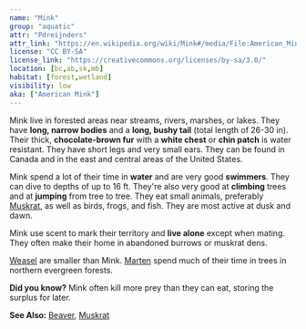 ```yaml
---
name: "Mink"
group: "aquatic"
attr: "Pdreijnders"
attr_link: "https://en.wikipedia.org/wiki/Mink#/media/File:American_Mink.jpg"
license: "CC BY-SA"
license_link: "https://creativecommons.org/licenses/by-sa/3.0/"
location: [bc,ab,sk,mb]
habitat: [forest,wetland]
visibility: low
aka: ["American Mink"]
---
```

Mink live in forested areas near streams, rivers, marshes, or lakes. They have **long, narrow bodies** and a **long, bushy tail** (total length of 26-30 in). Their thick, **chocolate-brown fur** with a **white chest** or **chin patch** is water resistant. They have short legs and very small ears. They can be found in Canada and in the east and central areas of the United States.

Mink spend a lot of their time in **water** and are very good **swimmers**. They can dive to depths of up to 16 ft. They're also very good at **climbing** trees and at **jumping** from tree to tree. They eat small animals, preferably [Muskrat](/{{section}}/muskrat), as well as birds, frogs, and fish. They are most active at dusk and dawn.

Mink use scent to mark their territory and **live alone** except when mating. They often make their home in abandoned burrows or muskrat dens.  

[Weasel](/{{section}}/weasel) are smaller than Mink. [Marten](/{{section}}/marten) spend much of their time in trees in northern evergreen forests.

**Did you know?** Mink often kill more prey than they can eat, storing the surplus for later.

<!-- generated, do not edit -->
**See Also:**
[Beaver](/{{section}}/beaver),
[Muskrat](/{{section}}/muskrat)
